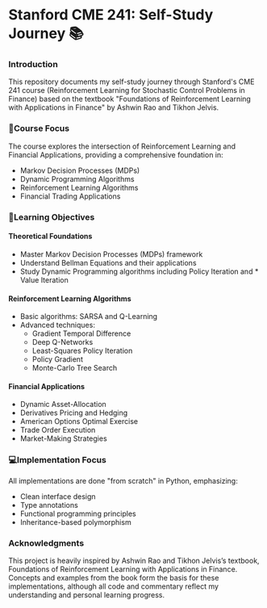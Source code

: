 # Stanford CME 241: Self-Study Journey 📚

### Introduction
This repository documents my self-study journey through Stanford's CME 241 course (Reinforcement Learning for Stochastic Control Problems in Finance) based on the textbook "Foundations of Reinforcement Learning with Applications in Finance" by Ashwin Rao and Tikhon Jelvis.



### 🎯Course Focus
The course explores the intersection of Reinforcement Learning and Financial Applications, providing a comprehensive foundation in:
* Markov Decision Processes (MDPs)
* Dynamic Programming Algorithms
* Reinforcement Learning Algorithms
* Financial Trading Applications



### 📘Learning Objectives
#### Theoretical Foundations
* Master Markov Decision Processes (MDPs) framework
* Understand Bellman Equations and their applications
* Study Dynamic Programming algorithms including Policy Iteration and * Value Iteration

#### Reinforcement Learning Algorithms
* Basic algorithms: SARSA and Q-Learning
* Advanced techniques:
   * Gradient Temporal Difference
   * Deep Q-Networks
   * Least-Squares Policy Iteration
   * Policy Gradient
   * Monte-Carlo Tree Search

#### Financial Applications
* Dynamic Asset-Allocation
* Derivatives Pricing and Hedging
* American Options Optimal Exercise
* Trade Order Execution
* Market-Making Strategies



### 💻Implementation Focus
All implementations are done "from scratch" in Python, emphasizing:
* Clean interface design
* Type annotations
* Functional programming principles
* Inheritance-based polymorphism



### Acknowledgments
This project is heavily inspired by Ashwin Rao and Tikhon Jelvis’s textbook, Foundations of Reinforcement Learning with Applications in Finance. Concepts and examples from the book form the basis for these implementations, although all code and commentary reflect my understanding and personal learning progress.
